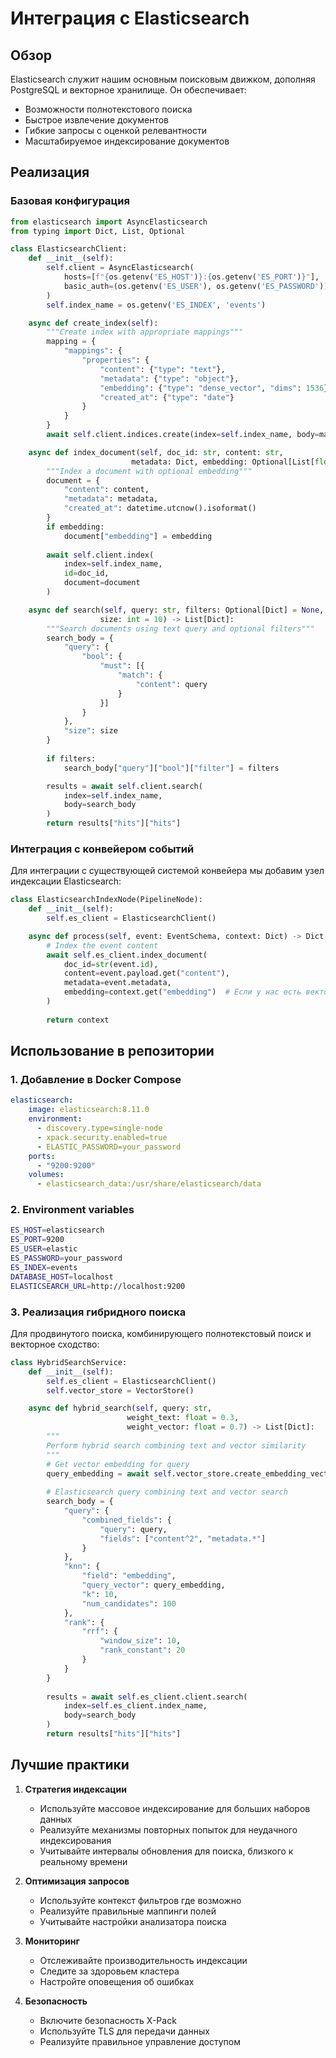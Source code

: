 # Интеграция с Elasticsearch

## Обзор

Elasticsearch служит нашим основным поисковым движком, дополняя PostgreSQL и векторное хранилище. Он обеспечивает:
- Возможности полнотекстового поиска
- Быстрое извлечение документов
- Гибкие запросы с оценкой релевантности
- Масштабируемое индексирование документов

## Реализация

### Базовая конфигурация

```python
from elasticsearch import AsyncElasticsearch
from typing import Dict, List, Optional

class ElasticsearchClient:
    def __init__(self):
        self.client = AsyncElasticsearch(
            hosts=[f"{os.getenv('ES_HOST')}:{os.getenv('ES_PORT')}"],
            basic_auth=(os.getenv('ES_USER'), os.getenv('ES_PASSWORD'))
        )
        self.index_name = os.getenv('ES_INDEX', 'events')

    async def create_index(self):
        """Create index with appropriate mappings"""
        mapping = {
            "mappings": {
                "properties": {
                    "content": {"type": "text"},
                    "metadata": {"type": "object"},
                    "embedding": {"type": "dense_vector", "dims": 1536},
                    "created_at": {"type": "date"}
                }
            }
        }
        await self.client.indices.create(index=self.index_name, body=mapping)

    async def index_document(self, doc_id: str, content: str, 
                           metadata: Dict, embedding: Optional[List[float]] = None):
        """Index a document with optional embedding"""
        document = {
            "content": content,
            "metadata": metadata,
            "created_at": datetime.utcnow().isoformat()
        }
        if embedding:
            document["embedding"] = embedding
            
        await self.client.index(
            index=self.index_name,
            id=doc_id,
            document=document
        )

    async def search(self, query: str, filters: Optional[Dict] = None, 
                    size: int = 10) -> List[Dict]:
        """Search documents using text query and optional filters"""
        search_body = {
            "query": {
                "bool": {
                    "must": [{
                        "match": {
                            "content": query
                        }
                    }]
                }
            },
            "size": size
        }
        
        if filters:
            search_body["query"]["bool"]["filter"] = filters

        results = await self.client.search(
            index=self.index_name,
            body=search_body
        )
        return results["hits"]["hits"]
```

### Интеграция с конвейером событий

Для интеграции с существующей системой конвейера мы добавим узел индексации Elasticsearch:

```python
class ElasticsearchIndexNode(PipelineNode):
    def __init__(self):
        self.es_client = ElasticsearchClient()

    async def process(self, event: EventSchema, context: Dict) -> Dict:
        # Index the event content
        await self.es_client.index_document(
            doc_id=str(event.id),
            content=event.payload.get("content"),
            metadata=event.metadata,
            embedding=context.get("embedding")  # Если у нас есть векторные эмбеддинги
        )
        
        return context
```

## Использование в репозитории

### 1. Добавление в Docker Compose

```yaml
elasticsearch:
    image: elasticsearch:8.11.0
    environment:
      - discovery.type=single-node
      - xpack.security.enabled=true
      - ELASTIC_PASSWORD=your_password
    ports:
      - "9200:9200"
    volumes:
      - elasticsearch_data:/usr/share/elasticsearch/data
```

### 2. Environment variables

```bash
ES_HOST=elasticsearch
ES_PORT=9200
ES_USER=elastic
ES_PASSWORD=your_password
ES_INDEX=events
DATABASE_HOST=localhost
ELASTICSEARCH_URL=http://localhost:9200
```

### 3. Реализация гибридного поиска

Для продвинутого поиска, комбинирующего полнотекстовый поиск и векторное сходство:

```python
class HybridSearchService:
    def __init__(self):
        self.es_client = ElasticsearchClient()
        self.vector_store = VectorStore()

    async def hybrid_search(self, query: str, 
                          weight_text: float = 0.3,
                          weight_vector: float = 0.7) -> List[Dict]:
        """
        Perform hybrid search combining text and vector similarity
        """
        # Get vector embedding for query
        query_embedding = await self.vector_store.create_embedding_vector(query)
        
        # Elasticsearch query combining text and vector search
        search_body = {
            "query": {
                "combined_fields": {
                    "query": query,
                    "fields": ["content^2", "metadata.*"]
                }
            },
            "knn": {
                "field": "embedding",
                "query_vector": query_embedding,
                "k": 10,
                "num_candidates": 100
            },
            "rank": {
                "rrf": {
                    "window_size": 10,
                    "rank_constant": 20
                }
            }
        }
        
        results = await self.es_client.client.search(
            index=self.es_client.index_name,
            body=search_body
        )
        return results["hits"]["hits"]
```

## Лучшие практики

1. **Стратегия индексации**
   - Используйте массовое индексирование для больших наборов данных
   - Реализуйте механизмы повторных попыток для неудачного индексирования
   - Учитывайте интервалы обновления для поиска, близкого к реальному времени

2. **Оптимизация запросов**
   - Используйте контекст фильтров где возможно
   - Реализуйте правильные маппинги полей
   - Учитывайте настройки анализатора поиска

3. **Мониторинг**
   - Отслеживайте производительность индексации
   - Следите за здоровьем кластера
   - Настройте оповещения об ошибках

4. **Безопасность**
   - Включите безопасность X-Pack
   - Используйте TLS для передачи данных
   - Реализуйте правильное управление доступом 